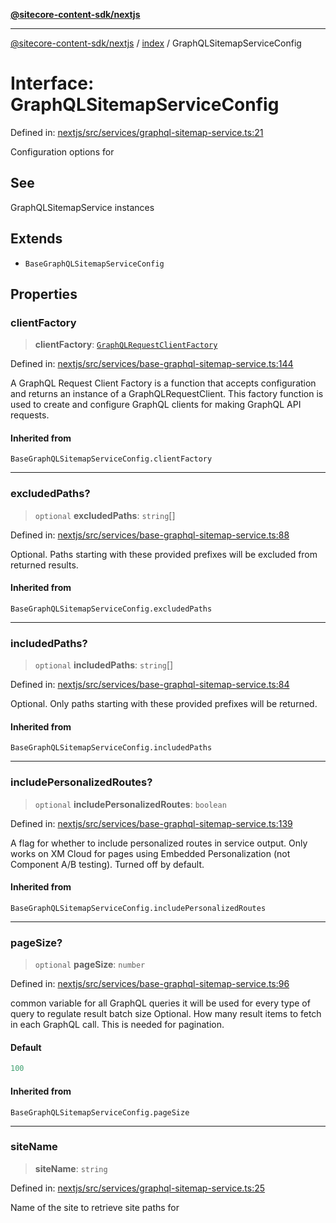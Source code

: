 [**@sitecore-content-sdk/nextjs**](../../README.md)

***

[@sitecore-content-sdk/nextjs](../../README.md) / [index](../README.md) / GraphQLSitemapServiceConfig

# Interface: GraphQLSitemapServiceConfig

Defined in: [nextjs/src/services/graphql-sitemap-service.ts:21](https://github.com/Sitecore/xmc-jss-dev/blob/6619215c196ddf4b0e5218da4ae20a7b80c4f154/packages/nextjs/src/services/graphql-sitemap-service.ts#L21)

Configuration options for

## See

GraphQLSitemapService instances

## Extends

- `BaseGraphQLSitemapServiceConfig`

## Properties

### clientFactory

> **clientFactory**: [`GraphQLRequestClientFactory`](../../graphql/type-aliases/GraphQLRequestClientFactory.md)

Defined in: [nextjs/src/services/base-graphql-sitemap-service.ts:144](https://github.com/Sitecore/xmc-jss-dev/blob/6619215c196ddf4b0e5218da4ae20a7b80c4f154/packages/nextjs/src/services/base-graphql-sitemap-service.ts#L144)

A GraphQL Request Client Factory is a function that accepts configuration and returns an instance of a GraphQLRequestClient.
This factory function is used to create and configure GraphQL clients for making GraphQL API requests.

#### Inherited from

`BaseGraphQLSitemapServiceConfig.clientFactory`

***

### excludedPaths?

> `optional` **excludedPaths**: `string`[]

Defined in: [nextjs/src/services/base-graphql-sitemap-service.ts:88](https://github.com/Sitecore/xmc-jss-dev/blob/6619215c196ddf4b0e5218da4ae20a7b80c4f154/packages/nextjs/src/services/base-graphql-sitemap-service.ts#L88)

Optional. Paths starting with these provided prefixes will be excluded from returned results.

#### Inherited from

`BaseGraphQLSitemapServiceConfig.excludedPaths`

***

### includedPaths?

> `optional` **includedPaths**: `string`[]

Defined in: [nextjs/src/services/base-graphql-sitemap-service.ts:84](https://github.com/Sitecore/xmc-jss-dev/blob/6619215c196ddf4b0e5218da4ae20a7b80c4f154/packages/nextjs/src/services/base-graphql-sitemap-service.ts#L84)

Optional. Only paths starting with these provided prefixes will be returned.

#### Inherited from

`BaseGraphQLSitemapServiceConfig.includedPaths`

***

### includePersonalizedRoutes?

> `optional` **includePersonalizedRoutes**: `boolean`

Defined in: [nextjs/src/services/base-graphql-sitemap-service.ts:139](https://github.com/Sitecore/xmc-jss-dev/blob/6619215c196ddf4b0e5218da4ae20a7b80c4f154/packages/nextjs/src/services/base-graphql-sitemap-service.ts#L139)

A flag for whether to include personalized routes in service output.
Only works on XM Cloud for pages using Embedded Personalization (not Component A/B testing).
Turned off by default.

#### Inherited from

`BaseGraphQLSitemapServiceConfig.includePersonalizedRoutes`

***

### pageSize?

> `optional` **pageSize**: `number`

Defined in: [nextjs/src/services/base-graphql-sitemap-service.ts:96](https://github.com/Sitecore/xmc-jss-dev/blob/6619215c196ddf4b0e5218da4ae20a7b80c4f154/packages/nextjs/src/services/base-graphql-sitemap-service.ts#L96)

common variable for all GraphQL queries
it will be used for every type of query to regulate result batch size
Optional. How many result items to fetch in each GraphQL call. This is needed for pagination.

#### Default

```ts
100
```

#### Inherited from

`BaseGraphQLSitemapServiceConfig.pageSize`

***

### siteName

> **siteName**: `string`

Defined in: [nextjs/src/services/graphql-sitemap-service.ts:25](https://github.com/Sitecore/xmc-jss-dev/blob/6619215c196ddf4b0e5218da4ae20a7b80c4f154/packages/nextjs/src/services/graphql-sitemap-service.ts#L25)

Name of the site to retrieve site paths for
